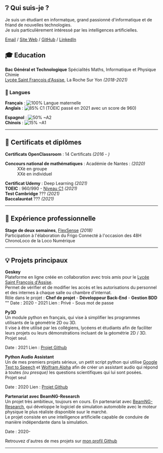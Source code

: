 ## ❔ Qui suis-je ?

Je suis un étudiant en informatque, grand passionné d'informatique et de friand de nouvelles technologies.<br>
Je suis particulièrement intéressé par les intelligences artificielles.

[Email](mailto:aubin.sionville@stfrancoislaroche.fr) / [Site Web](http://asionville.github.io) / [GitHub](https://github.com/ASionville) / [LinkedIn](https://fr.linkedin.com/in/aubin-sionville-a02bb119b)

## 🎓 Education

**Bac Général et Technologique** Spécialités Maths, Informatique et Physique Chimie <br>
[Lycée Saint François d'Assise](www.saintfrancoislaroche.fr), La Roche Sur Yon  *(2018-2021)*

### 💬 Langues

**Français** : ![100%](https://progress-bar.dev/100) Langue maternelle<br>
**Anglais**  : ![85%](https://progress-bar.dev/85) C1 (TOEIC passé en 2021 avec un score de 960)<br>

**Espagnol** : ![50%](https://progress-bar.dev/50) ~A2<br>
**Chinois**  : ![15%](https://progress-bar.dev/15) ~A1<br>


---


## 📜 Certificats et diplômes

**Certificats OpenClassroom** : 14 Certificats *(2016 - )*<br>
<dl>
   <dt><b>Concours national de mathématiques</b> : Académie de Nantes : <em>(2020)</em></dt>
   <dd>XXè en groupe</dd><dd>XXè en individuel</dd>
</dl>

**Certificat Udemy** : Deep Learning *(2021)*<br>
**TOEIC** : 960/990 - [Niveau C1](https://www.efset.org/fr/cefr/c1/)  *(2021)*<br>
**Test Cambridge** ??? *(2021)*<br>
**Baccalauréat** ??? *(2021)*

---


## 💼 Expérience professionnelle

**Stage de deux semaines**, [FlexSense](http://www.flex-sense.com/) *(2018)*<br>
Participation à l'élaboration du Frigo Connecté à l'occasion des 48H ChronoLoco de la Loco Numérique

---

## 💡 Projets principaux

**Geskey**<br>
Plateforme en ligne créée en collaboration avec trois amis pour le [Lycée Saint François d'Assise](www.saintfrancoislaroche.fr).<br>
Permet de vérifier et de modifier les accès et les autorisations du personnel et des internes à chaque salle ou chambre d'internat.<br>
Rôle dans le projet : **Chef de projet** - **Développeur Back-End** - **Gestion BDD**
""
Date : 2020 - 2021
Lien : Privé - Sous mot de passe

**Py3D**<br>
Un module python en français, qui vise à simplifier les programmes utilisants de la géométrie 2D ou 3D.<br>
Il vise à être utilisé par les collégiens, lycéens et étudiants afin de faciliter leurs projets ou leurs démonstrations incluant de la géométrie 2D / 3D.<br>
Projet seul.

Date : 2021
Lien : [Projet Github](https://github.com/ASionville/py3d)

**Python Audio Assistant**<br>
Un de mes premiers projets sérieux, un petit script python qui utilise [Google Text to Speech](https://github.com/pndurette/gTTS) et [Wolfram Alpha](https://www.wolframalpha.com/) afin de créer un assistant audio qui répond à toutes *(ou presque)* les questions scientifiques qui lui sont posées.<br>
Projet seul

Date : 2020
Lien : [Projet Github](https://github.com/ASionville/Python-Audio-Assistant)


**Partenariat avec BeamNG-Research**<br>
Un projet très ambitieux, toujours en cours. En partenariat avec [BeamNG-Research](https://beamng.gmbh/research/), qui développe le logiciel de simulation automobile avec le moteur physique le plus réaliste disponible suur le marché.<br>
Le projet consiste en une intelligence artificielle capable de conduire de manière indépendante dans la simulation.

Date : 2020-


Retrouvez d'autres de mes projets sur [mon profil Github](https://github.com/ASionville)


---


## 
